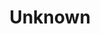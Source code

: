 ---
pid: VP33
title: Unknown
location_transcription: Kensington
zipcode: '19144'
outside_phl: 
neighborhood: Germantown
age: '36'
age_range: 30-39
instagram: 
image_file_name: VP_33.jpg
proposal_transcription: A large earth sculpture, some form of land art monument in
  the vein of Robert Smithson or some other 70s land artist
topic: Art,Environment
topic_summary: 0, 0
type: Garden,Interactive,Space,Conceptual,Other No Form
keywords_other: 
credit: 
image_labels: 
twitter: 
facebook: 
permalink: "/monuments/vp33/"
layout: item-page
---